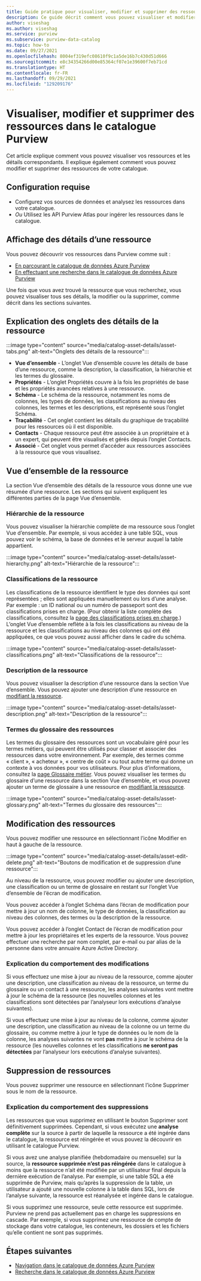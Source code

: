 ```yaml
---
title: Guide pratique pour visualiser, modifier et supprimer des ressources
description: Ce guide décrit comment vous pouvez visualiser et modifier les détails d’une ressource.
author: viseshag
ms.author: viseshag
ms.service: purview
ms.subservice: purview-data-catalog
ms.topic: how-to
ms.date: 09/27/2021
ms.openlocfilehash: 8004ef319efc08610f9c1a5de16b7c430d51d666
ms.sourcegitcommit: e8c34354266d00e85364cf07e1e39600f7eb71cd
ms.translationtype: HT
ms.contentlocale: fr-FR
ms.lasthandoff: 09/29/2021
ms.locfileid: "129209176"
---
```

# <a name="view-edit-and-delete-assets-in-purview-catalog"></a>Visualiser, modifier et supprimer des ressources dans le catalogue Purview

Cet article explique comment vous pouvez visualiser vos ressources et les détails correspondants. Il explique également comment vous pouvez modifier et supprimer des ressources de votre catalogue.

## <a name="prerequisites"></a>Configuration requise

- Configurez vos sources de données et analysez les ressources dans votre catalogue.
- *Ou* Utilisez les API Purview Atlas pour ingérer les ressources dans le catalogue. 

## <a name="viewing-asset-details"></a>Affichage des détails d’une ressource

Vous pouvez découvrir vos ressources dans Purview comme suit :
- [En parcourant le catalogue de données Azure Purview](how-to-browse-catalog.md)
- [En effectuant une recherche dans le catalogue de données Azure Purview](how-to-search-catalog.md)

Une fois que vous avez trouvé la ressource que vous recherchez, vous pouvez visualiser tous ses détails, la modifier ou la supprimer, comme décrit dans les sections suivantes.

## <a name="asset-details-tabs-explained"></a>Explication des onglets des détails de la ressource

:::image type="content" source="media/catalog-asset-details/asset-tabs.png" alt-text="Onglets des détails de la ressource":::

- **Vue d’ensemble** - L’onglet Vue d’ensemble couvre les détails de base d’une ressource, comme la description, la classification, la hiérarchie et les termes du glossaire.
- **Propriétés** - L’onglet Propriétés couvre à la fois les propriétés de base et les propriétés avancées relatives à une ressource.
- **Schéma** - Le schéma de la ressource, notamment les noms de colonnes, les types de données, les classifications au niveau des colonnes, les termes et les descriptions, est représenté sous l’onglet Schéma.
- **Traçabilité** - Cet onglet contient les détails du graphique de traçabilité pour les ressources où il est disponible.
- **Contacts** - Chaque ressource peut être associée à un propriétaire et à un expert, qui peuvent être visualisés et gérés depuis l’onglet Contacts.
- **Associé** - Cet onglet vous permet d’accéder aux ressources associées à la ressource que vous visualisez. 

## <a name="asset-overview"></a>Vue d’ensemble de la ressource
La section Vue d’ensemble des détails de la ressource vous donne une vue résumée d’une ressource. Les sections qui suivent expliquent les différentes parties de la page Vue d’ensemble.

### <a name="asset-hierarchy"></a>Hiérarchie de la ressource

Vous pouvez visualiser la hiérarchie complète de ma ressource sous l’onglet Vue d’ensemble. Par exemple, si vous accédez à une table SQL, vous pouvez voir le schéma, la base de données et le serveur auquel la table appartient.

:::image type="content" source="media/catalog-asset-details/asset-hierarchy.png" alt-text="Hiérarchie de la ressource":::

### <a name="asset-classifications"></a>Classifications de la ressource

Les classifications de la ressource identifient le type des données qui sont représentées ; elles sont appliquées manuellement ou lors d’une analyse. Par exemple : un ID national ou un numéro de passeport sont des classifications prises en charge. (Pour obtenir la liste complète des classifications, consultez la [page des classifications prises en charge](supported-classifications.md).) L’onglet Vue d’ensemble reflète à la fois les classifications au niveau de la ressource et les classifications au niveau des colonnes qui ont été appliquées, ce que vous pouvez aussi afficher dans le cadre du schéma.

:::image type="content" source="media/catalog-asset-details/asset-classifications.png" alt-text="Classifications de la ressource":::

### <a name="asset-description"></a>Description de la ressource

Vous pouvez visualiser la description d’une ressource dans la section Vue d’ensemble. Vous pouvez ajouter une description d’une ressource en [modifiant la ressource](#editing-assets).

:::image type="content" source="media/catalog-asset-details/asset-description.png" alt-text="Description de la ressource":::

### <a name="asset-glossary-terms"></a>Termes du glossaire des ressources

Les termes du glossaire des ressources sont un vocabulaire géré pour les termes métiers, qui peuvent être utilisés pour classer et associer des ressources dans votre environnement. Par exemple, des termes comme « client », « acheteur », « centre de coût » ou tout autre terme qui donne un contexte à vos données pour vos utilisateurs. Pour plus d’informations, consultez la [page Glossaire métier](concept-business-glossary.md). Vous pouvez visualiser les termes du glossaire d’une ressource dans la section Vue d’ensemble, et vous pouvez ajouter un terme de glossaire à une ressource en [modifiant la ressource](#editing-assets).

:::image type="content" source="media/catalog-asset-details/asset-glossary.png" alt-text="Termes du glossaire des ressources":::

## <a name="editing-assets"></a>Modification des ressources

Vous pouvez modifier une ressource en sélectionnant l’icône Modifier en haut à gauche de la ressource.

:::image type="content" source="media/catalog-asset-details/asset-edit-delete.png" alt-text="Boutons de modification et de suppression d’une ressource":::

Au niveau de la ressource, vous pouvez modifier ou ajouter une description, une classification ou un terme de glossaire en restant sur l’onglet Vue d’ensemble de l’écran de modification.

Vous pouvez accéder à l’onglet Schéma dans l’écran de modification pour mettre à jour un nom de colonne, le type de données, la classification au niveau des colonnes, des termes ou la description de la ressource.

Vous pouvez accéder à l’onglet Contact de l’écran de modification pour mettre à jour les propriétaires et les experts de la ressource. Vous pouvez effectuer une recherche par nom complet, par e-mail ou par alias de la personne dans votre annuaire Azure Active Directory.

### <a name="edit-behavior-explained"></a>Explication du comportement des modifications

Si vous effectuez une mise à jour au niveau de la ressource, comme ajouter une description, une classification au niveau de la ressource, un terme du glossaire ou un contact à une ressource, les analyses suivantes vont mettre à jour le schéma de la ressource (les nouvelles colonnes et les classifications sont détectées par l’analyseur lors exécutions d’analyse suivantes).

Si vous effectuez une mise à jour au niveau de la colonne, comme ajouter une description, une classification au niveau de la colonne ou un terme du glossaire, ou comme mettre à jour le type de données ou le nom de la colonne, les analyses suivantes ne vont **pas** mettre à jour le schéma de la ressource (les nouvelles colonnes et les classifications **ne seront pas détectées** par l’analyseur lors exécutions d’analyse suivantes).

## <a name="deleting-assets"></a>Suppression de ressources

Vous pouvez supprimer une ressource en sélectionnant l’icône Supprimer sous le nom de la ressource.

### <a name="delete-behavior-explained"></a>Explication du comportement des suppressions

Les ressources que vous supprimez en utilisant le bouton Supprimer sont définitivement supprimées. Cependant, si vous exécutez une **analyse complète** sur la source à partir de laquelle la ressource a été ingérée dans le catalogue, la ressource est réingérée et vous pouvez la découvrir en utilisant le catalogue Purview.

Si vous avez une analyse planifiée (hebdomadaire ou mensuelle) sur la source, la **ressource supprimée n’est pas réingérée** dans le catalogue à moins que la ressource n’ait été modifiée par un utilisateur final depuis la dernière exécution de l’analyse.   Par exemple, si une table SQL a été supprimée de Purview, mais qu’après la suppression de la table, un utilisateur a ajouté une nouvelle colonne à la table dans SQL, lors de l’analyse suivante, la ressource est réanalysée et ingérée dans le catalogue.

Si vous supprimez une ressource, seule cette ressource est supprimée. Purview ne prend pas actuellement pas en charge les suppressions en cascade. Par exemple, si vous supprimez une ressource de compte de stockage dans votre catalogue, les conteneurs, les dossiers et les fichiers qu’elle contient ne sont pas supprimés. 

## <a name="next-steps"></a>Étapes suivantes

- [Navigation dans le catalogue de données Azure Purview](how-to-browse-catalog.md)
- [Recherche dans le catalogue de données Azure Purview](how-to-search-catalog.md)
